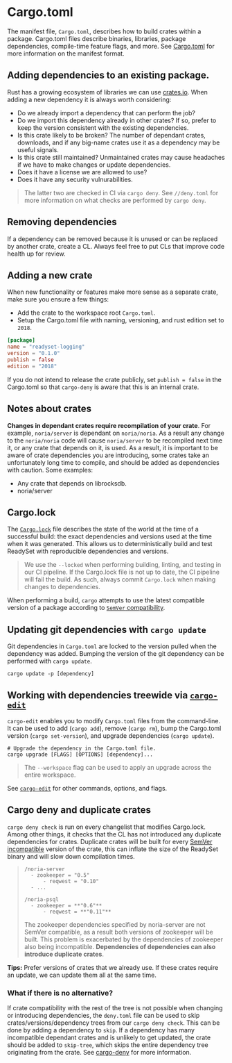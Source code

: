 # Cargo.toml

The manifest file, `Cargo.toml`, describes how to build crates within a
package. Cargo.toml files describe binaries, libraries, package dependencies,
compile-time feature flags, and more. See
[Cargo.toml](https://doc.rust-lang.org/cargo/reference/manifest.html)
for more information on the manifest format.

## Adding dependencies to an existing package.
Rust has a growing ecosystem of libraries we can use [crates.io](https://crates.io/).
When adding a new dependency it is always worth considering:
  * Do we already import a dependency that can perform the job?
  * Do we import this dependency already in other crates? If so, prefer to keep the version consistent
    with the existing dependencies.
  * Is this crate likely to be broken? The number of dependant crates, downloads, and
    if any big-name crates use it as a dependency may be useful signals.
  * Is this crate still maintained? Unmaintained crates may cause headaches if we have
    to make changes or update dependencies.
  * Does it have a license we are allowed to use?
  * Does it have any security vulnurabilities.

> The latter two are checked in CI via `cargo deny`. See `//deny.toml` for more
> information on what checks are performed by `cargo deny`.

## Removing dependencies
If a dependency can be removed because it is unused or can be replaced by another
crate, create a CL. Always feel free to put CLs that improve code health up for
review.

## Adding a new crate
When new functionality or features make more sense as a separate crate, make sure
you ensure a few things:
  * Add the crate to the workspace root `Cargo.toml`.
  * Setup the Cargo.toml file with naming, versioning, and rust edition set to `2018`.

```toml
[package]
name = "readyset-logging"
version = "0.1.0"
publish = false
edition = "2018"
```

If you do not intend to release the crate publicly, set `publish = false` in the
Cargo.toml so that `cargo-deny` is aware that this is an internal crate.

<!-- TODO: Global denys to set up, etc. -->

## Notes about crates

**Changes in dependant crates require recompilation of your crate**.
For example, `noria/server` is dependant on `noria/noria`. As a result any change
to the `noria/noria` code will cause `noria/server` to be recompiled next time it,
or any crate that depends on it, is used. As a result, it is important to be aware
of crate dependencies you are introducing, some crates take an unfortunately long
time to compile, and should be added as dependencies with caution. Some examples:
  * Any crate that depends on librocksdb.
  * noria/server


## Cargo.lock
The [`Cargo.lock`](https://doc.rust-lang.org/cargo/guide/cargo-toml-vs-cargo-lock.html)
file describes the state of the world at the time of a successful
build: the exact dependencies and versions used at the time when it was
generated. This allows us to deterministically build and test ReadySet
with reproducible dependencies and versions.

> We use the `--locked` when performing building, linting, and testing
> in our CI pipeline. If the Cargo.lock file is not up to date, the CI
> pipeline will fail the build. As such, always commit `Cargo.lock` when
> making changes to dependencies.

When performing a build, `cargo` attempts to use the latest compatible
version of a package according to
[`SemVer` compatibility](https://doc.rust-lang.org/cargo/reference/resolver.html#semver-compatibility).

## Updating git dependencies with `cargo update`

Git dependencies in `Cargo.toml` are locked to the version pulled when
the dependency was added. Bumping the version of the git dependency can
be performed with `cargo update`.

```
cargo update -p [dependency]
```

## Working with dependencies treewide via [`cargo-edit`](https://crates.io/crates/cargo-edit)

`cargo-edit` enables you to modify `Cargo.toml` files from the
command-line.  It can be used to add (`cargo add`), remove (`cargo rm`),
bump the Cargo.toml version (`cargo set-version`), and upgrade
dependencies (`cargo update`).

```
# Upgrade the dependency in the Cargo.toml file.
cargo upgrade [FLAGS] [OPTIONS] [dependency]...
```

> The `--workspace` flag can be used to apply an upgrade across the
> entire workspace.

See [`cargo-edit`](https://crates.io/crates/cargo-edit) for other
commands, options, and flags.

## Cargo deny and duplicate crates
`cargo deny check` is run on every changelist that modifies Cargo.lock.
Among other things, it checks that the CL has not introduced any
duplicate dependencies for crates. Duplicate crates will be built for every
[SemVer incompatible](https://doc.rust-lang.org/cargo/reference/resolver.html)
version of the crate, this can inflate the size of the ReadySet binary
and will slow down compilation times.

> ```
> /noria-server
>   - zookeeper = "0.5"
>       - reqwest = "0.10"
>   - ...
>
> /noria-psql
>   - zookeeper = **"0.6"**
>       - reqwest = **"0.11"**
> ```
>
> The zookeeper dependencies specified by noria-server are not SemVer
> compatible, as a result both versions of zookeeper will be built.
> This problem is exacerbated by the dependencies of zookeeper also
> being incompatible. **Dependencies of dependencies can also introduce
> duplicate crates**.

**Tips:** Prefer versions of crates that we already use. If these crates
require an update, we can update them all at the same time.

### What if there is no alternative?
If crate compatibility with the rest of the tree is not possible when
changing or introducing dependencies, the `deny.toml` file can be used
to skip crates/versions/dependency trees from our `cargo deny check`.
This can be done by adding a dependency to `skip`. If a dependency has
many incompatible dependant crates and is unlikely to get updated, the
crate should be added to `skip-tree`, which skips the entire dependency
tree originating from the crate. See
[cargo-deny](https://embarkstudios.github.io/cargo-deny/checks/bans/cfg.html)
for more information.

